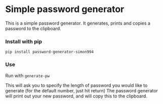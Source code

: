 
# Simple password generator

This is a simple password generator. It generates, prints and copies a password to the clipboard.

### Install with pip
`pip install password-generator-simon994`

### Use
Run with `generate-pw`  

This will ask you to specify the length of password you would like to generate (for the default number, just hit return)
The password generator will print out your new password, and will copy this to the clipboard.

